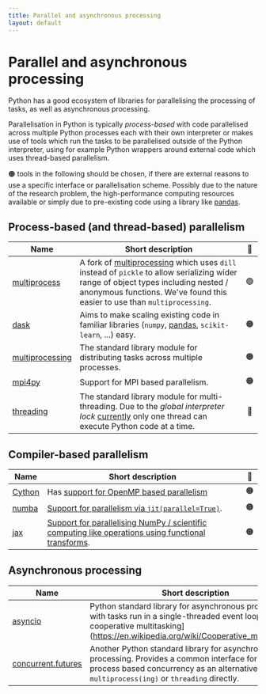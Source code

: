 ```yaml
---
title: Parallel and asynchronous processing
layout: default
---
```


# Parallel and asynchronous processing

Python has a good ecosystem of libraries for parallelising the processing of tasks,
as well as asynchronous processing.

Parallelisation in Python is typically _process-based_ with code parallelised
across multiple Python processes each with their own interpreter or makes use of
tools which run the tasks to be parallelised outside of the Python interpreter,
using for example Python wrappers around external code which uses thread-based
parallelism.

🟠 tools in the following should be chosen, if there are external reasons to use
a specific interface or parallelisation scheme. Possibly due to the nature of
the research problem, the high-performance computing resources available or
simply due to pre-existing code using a library like [pandas].

## Process-based (and thread-based) parallelism

| Name              | Short description                                                                                                                                                                                                 | 🚦  |
| ----------------- | ----------------------------------------------------------------------------------------------------------------------------------------------------------------------------------------------------------------- | :-: |
| [multiprocess]    | A fork of [multiprocessing] which uses `dill` instead of `pickle` to allow serializing wider range of object types including nested / anonymous functions. We've found this easier to use than `multiprocessing`. | 🟢  |
| [dask]            | Aims to make scaling existing code in familiar libraries (`numpy`, [pandas], `scikit-learn`, ...) easy.                                                                                                           | 🟠  |
| [multiprocessing] | The standard library module for distributing tasks across multiple processes.                                                                                                                                     | 🟠  |
| [mpi4py]          | Support for MPI based parallelism.                                                                                                                                                                                | 🟠  |
| [threading]       | The standard library module for multi-threading. Due to the _global interpreter lock_ [currently][PEP703] only one thread can execute Python code at a time.                                                      | 🔴  |

## Compiler-based parallelism

| Name     | Short description                                                                                                                                                       | 🚦  |
| -------- | ----------------------------------------------------------------------------------------------------------------------------------------------------------------------- | :-: |
| [Cython] | Has [support for OpenMP based parallelism](https://cython.readthedocs.io/en/latest/src/userguide/parallelism.html)                                                      | 🟠  |
| [numba]  | [Support for parallelism via `jit(parallel=True)`](https://numba.pydata.org/numba-doc/latest/user/parallel.html).                                                       | 🟠  |
| [jax]    | [Support for parallelising NumPy / scientific computing like operations using functional transforms](https://jax.readthedocs.io/en/latest/jax-101/06-parallelism.html). | 🟠  |

## Asynchronous processing

| Name                 | Short description                                                                                                                                 | 🚦  |
| -------------------- | ------------------------------------------------------------------------------------------------------------------------------------------------- | :-: |
| [asyncio]            | Python standard library for asynchronous programming with tasks run in a single-threaded event loop. Used for cooperative multitasking](https://en.wikipedia.org/wiki/Cooperative_multitasking).            | 🟠  |
| [concurrent.futures] | Another Python standard library for asynchrounous processing. Provides a common interface for thread and process based concurrency as an alternative to using `multiprocess(ing)` or `threading` directly.  | 🟠  |

<!-- URLs for more a readable tables and text above 👆 -->

[multiprocess]: https://multiprocess.readthedocs.io/en/stable/
[multiprocessing]: https://docs.python.org/3/library/multiprocessing.html
[threading]: https://docs.python.org/3/library/threading.html
[PEP703]: https://peps.python.org/pep-0703/
[Cython]: https://cython.readthedocs.io/
[mpi4py]: https://mpi4py.readthedocs.io/
[pandas]: https://pandas.pydata.org/
[dask]: https://docs.dask.org/
[numba]: https://numba.pydata.org/
[jax]: https://jax.readthedocs.io/
[asyncio]: https://docs.python.org/3/library/asyncio.html
[concurrent.futures]: https://docs.python.org/3/library/concurrent.futures.html
